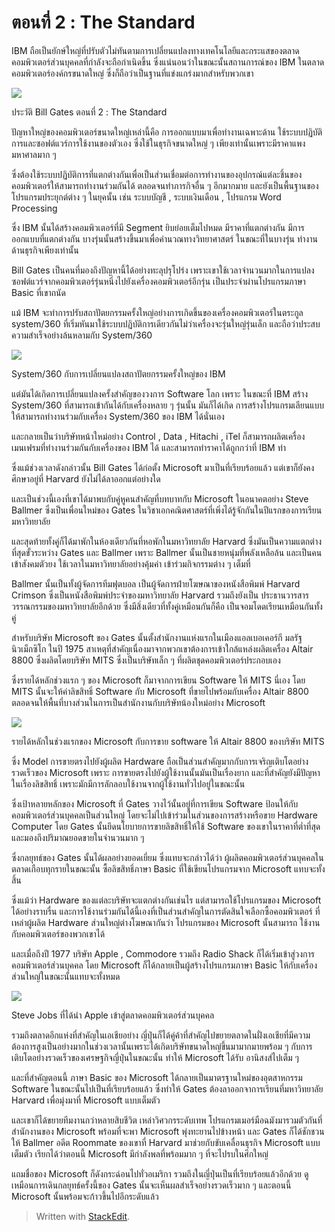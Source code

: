 # ตอนที่ 2 : The Standard

IBM ถือเป็นยักษ์ใหญ่ที่ปรับตัวไม่ทันตามการเปลี่ยนแปลงทางเทคโนโลยีและกระแสของตลาดคอมพิวเตอร์ส่วนบุคคลที่กำลังจะถือกำเนิดขึ้น ซึ่งแน่นอนว่าในขณะนั้นสถานการณ์ของ IBM ในตลาดคอมพิวเตอร์องค์กรขนาดใหญ่ ซึ่งก็ถือว่าเป็นฐานที่แข่งแกร่งมากสำหรับพวกเขา

![](https://t0.blockdit.com/photos/2019/09/5d769d91d40e7e0ccef507c7_800x0xcover_tSTJ_iVv.jpg)

ประวัติ Bill Gates ตอนที่ 2 : The Standard

ปัญหาใหญ่ของคอมพิวเตอร์ขนาดใหญ่เหล่านี้คือ การออกแบบมาเพื่อทำงานเฉพาะด้าน ใช้ระบบปฏิบัติการและซอฟต์แวร์การใช้งานของตัวเอง ซึ่งใช้ในธุรกิจขนาดใหญ่ ๆ เพียงเท่านั้นเพราะมีราคาแพงมหาศาลมาก ๆ

ซึ่งต้องใช้ระบบปฏิบัติการที่แตกต่างกันเพื่อเป็นส่วนเชื่อมต่อการทำงานของอุปกรณ์แต่ละชิ้นของคอมพิวเตอร์ให้สามารถทำงานร่วมกันได้ ตลอดจนทำภารกิจอื่น ๆ อีกมากมาย และยังเป็นพื้นฐานของโปรแกรมประยุกต์ต่าง ๆ ในยุคนั้น เช่น ระบบบัญชี , ระบบเงินเดือน , โปรแกรม Word Processing

ซึ่ง IBM นั้นได้สร้างคอมพิวเตอร์ที่มี Segment ยิบย่อยเต็มไปหมด มีราคาที่แตกต่างกัน มีการออกแบบที่แตกต่างกัน บางรุ่นนั้นสร้างขึ้นมาเพื่อคำนวณทางวิทยาศาสตร์ ในขณะที่ในบางรุ่น ทำงานด้านธุรกิจเพียงเท่านั้น

Bill Gates เป็นคนที่มองถึงปัญหานี้ได้อย่างทะลุปรุโปร่ง เพราะเขาใช้เวลาจำนวนมากในการแปลงซอฟต์แวร์จากคอมพิวเตอร์รุ่นหนึ่งไปยังเครื่องคอมพิวเตอร์อีกรุ่น เป็นประจำผ่านโปรแกรมภาษา Basic ที่เขาถนัด

แม้ IBM จะทำการปรับสถาปัตยกรรมครั้งใหญ่อย่างการเกิดขึ้นของเครื่องคอมพิวเตอร์ในตระกูล system/360 ที่เริ่มหันมาใช้ระบบปฏิบัติการเดียวกันไม่ว่าเครื่องจะรุ่นใหญ่รุ่นเล็ก และถือว่าประสบความสำเร็จอย่างล้นหลามกับ System/360

![](https://t0.blockdit.com/photos/2019/09/5d769db855faca0cc6ebdeb6_800x0xcover_grfnz326.jpg)

System/360 กับการเปลี่ยนแปลงสถาปัตยกรรมครั้งใหญ่ของ IBM

แต่มันได้เกิดการเปลี่ยนแปลงครั้งสำคัญของวงการ Software โลก เพราะ ในขณะที่ IBM สร้าง System/360 ที่สามารถเข้ากันได้กับเครื่องหลาย ๆ รุ่นนั้น มันก็ได้เกิด การสร้างโปรแกรมเลียนแบบให้สามารถทำงานร่วมกับเครื่อง System/360 ของ IBM ได้นั่นเอง

และกลายเป็นว่าบริษัทหน้าใหม่อย่าง Control , Data , Hitachi , iTel ก็สามารถผลิตเครื่องเมนเฟรมที่ทำงานร่วมกันกับเครื่องของ IBM ได้ และสามารถทำราคาได้ถูกกว่าที่ IBM ทำ

ซึ่งแม้ช่วงเวลาดังกล่าวนั้น Bill Gates ได้ก่อตั้ง Microsoft มาเป็นที่เรียบร้อยแล้ว แต่เขาก็ยังคงศึกษาอยู่ที่ Harvard ยังไม่ได้ลาออกแต่อย่างใด

และเป็นช่วงนี้เองที่เขาได้มาพบกับคู่หูคนสำคัญที่บทบาทกับ Microsoft ในอนาคตอย่าง Steve Ballmer ซึ่งเป็นเพื่อนใหม่ของ Gates ในวิชาเอกคณิตศาสตร์ที่เพิ่งได้รู้จักกันในปีแรกของการเรียนมหาวิทยาลัย

และสุดท้ายทั้งคู่ก็ได้มาพักในห้องเดียวกันที่หอพักในมหาวิทยาลัย Harvard ซึ่งมันเป็นความแตกต่างที่สุดขั้วระหว่าง Gates และ Ballmer เพราะ Ballmer นั้นเป็นชายหนุ่มที่พลังเหลือล้น และเป็นคนเข้าสังคมตัวยง ใช้เวลาในมหาวิทยาลัยอย่างคุ้มค่า เข้าร่วมกิจกรรมต่าง ๆ เต็มที่

Ballmer นั้นเป็นทั้งผู้จัดการทีมฟุตบอล เป็นผู้จัดการฝ่ายโฆษณาของหนังสือพิมพ์ Harvard Crimson ซึ่งเป็นหนังสือพิมพ์ประจำของมหาวิทยาลัย Harvard รวมถึงยังเป็น ประธานวารสารวรรณกรรมของมหาวิทยาลัยอีกด้วย ซึ่งมีสิ่งเดียวที่ทั้งคู่เหมือนกันก็คือ เป็นจอมโดดเรียนเหมือนกันทั้งคู่

สำหรับบริษัท Microsoft ของ Gates นั้นตั้งสำนักงานแห่งแรกในเมืองแอลเบอเคอร์กี มลรัฐนิวเม็กซิโก ในปี 1975 สาเหตุที่สำคัญเนื่องมาจากพวกเขาต้องการเข้าใกล้แหล่งผลิตเครื่อง Altair 8800 ซึ่งผลิตโดยบริษัท MITS ซึ่งเป็นบริษัทเล็ก ๆ ที่ผลิตชุดคอมพิวเตอร์ประกอบเอง

ซึ่งรายได้หลักช่วงแรก ๆ ของ Microsoft ก็มาจากการเขียน Software ให้ MITS นี่เอง โดย MITS นั้นจะให้ค่าลิขสิทธิ์ Software กับ Microsoft ที่ขายไปพร้อมกับเครื่อง Altair 8800 ตลอดจนให้พื้นที่บางส่วนในการเป็นสำนักงานกับบริษัทน้องใหม่อย่าง Microsoft

![](https://t0.blockdit.com/photos/2019/09/5d769df5d40e7e0ccef52ede_800x0xcover_eMG4aKMD.jpg)

รายได้หลักในช่วงแรกของ Microsoft กับการขาย software ให้ Altair 8800 ของบริษัท MITS

ซึ่ง Model การขายตรงไปยังผู้ผลิต Hardware ถือเป็นส่วนสำคัญมากกับการเจริญเติบโตอย่างรวดเร็วของ Microsoft เพราะ การขายตรงไปยังผู้ใช้งานนั้นมันเป็นเรื่องยาก และที่สำคัญยังมีปัญหาในเรื่องลิขสิทธิ์ เพราะมักมีการลักลอบใช้งานจากผู้ใช้งานทั่วไปอยู่ในขณะนั้น

ซึ่งเป้าหลายหลักของ Microsoft ที่ Gates วางไว้นั้นอยู่ที่การเขียน Software ป้อนให้กับคอมพิวเตอร์ส่วนบุคคลเป็นส่วนใหญ่ โดยจะไม่ไปเข้าร่วมในส่วนของการสร้างหรือขาย Hardware Computer โดย Gates นั้นยึดนโยบายการขายลิขสิทธิ์ให้ใช้ Software ของเขาในราคาที่ต่ำที่สุด และมองถึงปริมาณยอดขายในจำนวนมาก ๆ

ซึ่งกลยุทธ์ของ Gates นั้นได้ผลอย่างยอดเยี่ยม ซึ่งแทบจะกล่าวได้ว่า ผู้ผลิตคอมพิวเตอร์ส่วนบุคคลในตลาดเกือบทุกรายในขณะนั้น ซื้อลิขสิทธิ์ภาษา Basic ที่ใช้เขียนโปรแกรมจาก Microsoft แทบจะทั้งสิ้น

ซึ่งแม้ว่า Hardware ของแต่ละบริษัทจะแตกต่างกันเช่นไร แต่สามารถใช้โปรแกรมของ Microsoft ได้อย่างราบรื่น และการใช้งานร่วมกันได้นี้เองที่เป็นส่วนสำคัญในการตัดสินใจเลือกซื้อคอมพิวเตอร์ ที่เหล่าผู้ผลิต Hardware ส่วนใหญ่ต่างโฆษณากันว่า โปรแกรมของ Microsoft นั้นสามารถ ใช้งานกับคอมพิวเตอร์ของพวกเขาได้

และเมื่อถึงปี 1977 บริษัท Apple , Commodore รวมถึง Radio Shack ก็ได้เริ่มเข้าสู่วงการคอมพิวเตอร์ส่วนบุคคล โดย Microsoft ก็ได้กลายเป็นผู้สร้างโปรแกรมภาษา Basic ให้กับเครื่องส่วนใหญ่ในขณะนั้นแทบจะทั้งหมด

![](https://t0.blockdit.com/photos/2019/09/5d769e2355faca0cc6ebffb6_800x0xcover_0A17Kqc0.jpg)

Steve Jobs ที่ได้นำ Apple เข้าสู่ตลาดคอมพิวเตอร์ส่วนบุคคล

รวมถึงตลาดอีกแห่งที่สำคัญในเอเชียอย่าง ญี่ปุ่นก็ได้คู่ค้าที่สำคัญไปขยายตลาดในฝั่งเอเชียที่มีความต้องการสูงเป็นอย่างมากในช่วงเวลานั้นเพราะได้เกิดบริษัทขนาดใหญ่ขึ้นมามากมายพร้อม ๆ กับการเติบโตอย่างรวดเร็วของเศรษฐกิจญี่ปุ่นในขณะนั้น ทำให้ Microsoft ได้รับ อานิสงส์ไปเต็ม ๆ

และที่สำคัญตอนนี้ ภาษา Basic ของ Microsoft ได้กลายเป็นมาตรฐานใหม่ของอุตสาหกรรม Software ในขณะนั้นไปเป็นที่เรียบร้อยแล้ว ซึ่งทำให้ Gates ต้องลาออกจาการเรียนที่มหาวิทยาลัย Harvard เพื่อมุ่งมาที่ Microsoft แบบเต็มตัว

และเขาก็ได้ขยายทีมงานกว่าหลายสิบชีวิต เหล่าวิศวกรระดับเทพ โปรแกรมเมอร์มือฉมังมารวมตัวกันที่สำนักงานของ Microsoft พร้อมที่จะพา Microsoft พุ่งทะยานไปข้างหน้า และ Gates ก็ได้ชักชวนให้ Ballmer อดีต Roommate ของเขาที่ Harvard มาช่วยกับขับเคลื่อนธุรกิจ Microsoft แบบเต็มตัว เรียกได้ว่าตอนนี้ Microsoft มีกำลังพลที่พร้อมมาก ๆ ที่จะไปรบในศึกใหญ่

แถมชื่อของ Microsoft ก็ดังกระฉ่อนไปทั่วอเมริกา รวมถึงในญี่ปุ่นเป็นที่เรียบร้อยแล้วอีกด้วย ดูเหมือนการเดินกลยุทธ์ครั้งนี้ของ Gates นั้นจะเห็นผลสำเร็จอย่างรวดเร็วมาก ๆ และตอนนี้ Microsoft นั้นพร้อมจะก้าวขึ้นไปอีกระดับแล้ว

> Written with [StackEdit](https://www.blockdit.com/articles/5d769e7755faca0cc6ec2fc4).

